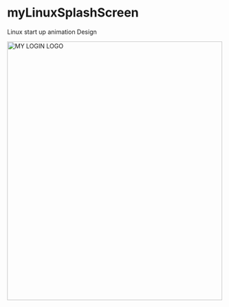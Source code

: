 # myLinuxSplashScreen
Linux start up animation Design

<img src="smk.gif" alt="MY LOGIN LOGO" width="500" height="600">

